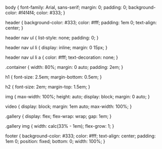 body {
    font-family: Arial, sans-serif;
    margin: 0;
    padding: 0;
    background-color: #f4f4f4;
    color: #333;
}

header {
    background-color: #333;
    color: #fff;
    padding: 1em 0;
    text-align: center;
}

header nav ul {
    list-style: none;
    padding: 0;
}

header nav ul li {
    display: inline;
    margin: 0 15px;
}

header nav ul li a {
    color: #fff;
    text-decoration: none;
}

.container {
    width: 80%;
    margin: 0 auto;
    padding: 2em;
}

h1 {
    font-size: 2.5em;
    margin-bottom: 0.5em;
}

h2 {
    font-size: 2em;
    margin-top: 1.5em;
}

img {
    max-width: 100%;
    height: auto;
    display: block;
    margin: 0 auto;
}

video {
    display: block;
    margin: 1em auto;
    max-width: 100%;
}

.gallery {
    display: flex;
    flex-wrap: wrap;
    gap: 1em;
}

.gallery img {
    width: calc(33% - 1em);
    flex-grow: 1;
}

footer {
    background-color: #333;
    color: #fff;
    text-align: center;
    padding: 1em 0;
    position: fixed;
    bottom: 0;
    width: 100%;
}
